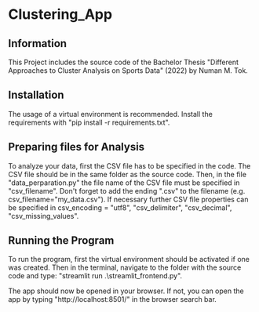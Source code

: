 # Clustering_App

## Information
This Project includes the source code of the Bachelor Thesis "Different Approaches to Cluster
Analysis on Sports Data" (2022) by Numan M. Tok.

## Installation
The usage of a virtual environment is recommended. Install the requirements with "pip install -r requirements.txt".

## Preparing files for Analysis
To analyze your data, first the CSV file has to be specified in the code.
The CSV file should be in the same folder as the source code.
Then, in the file "data_perparation.py" the file name of the CSV file must be specified in "csv_filename".
Don't forget to add the ending ".csv" to the filename (e.g. csv_filename="my_data.csv").
If necessary further CSV file properties can be specified in csv_encoding = "utf8", "csv_delimiter", "csv_decimal", "csv_missing_values".

## Running the Program
To run the program, first the virtual environment should be activated if one was created.
Then in the terminal, navigate to the folder with the source code and type:
"streamlit run .\streamlit_frontend.py".

The app should now be opened in your browser. If not, you can open the app by typing "http://localhost:8501/" in the browser search bar.
